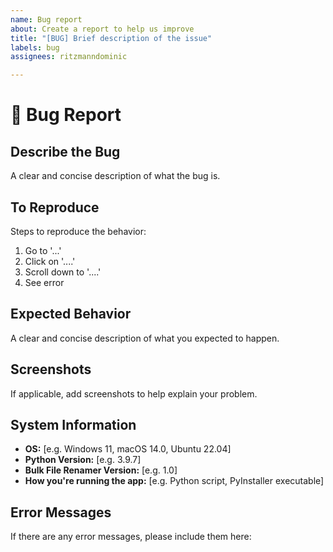 ```yaml
---
name: Bug report
about: Create a report to help us improve
title: "[BUG] Brief description of the issue"
labels: bug
assignees: ritzmanndominic

---
```


# 🐛 Bug Report

## **Describe the Bug**
A clear and concise description of what the bug is.

## **To Reproduce**
Steps to reproduce the behavior:
1. Go to '...'
2. Click on '....'
3. Scroll down to '....'
4. See error

## **Expected Behavior**
A clear and concise description of what you expected to happen.

## **Screenshots**
If applicable, add screenshots to help explain your problem.

## **System Information**
- **OS:** [e.g. Windows 11, macOS 14.0, Ubuntu 22.04]
- **Python Version:** [e.g. 3.9.7]
- **Bulk File Renamer Version:** [e.g. 1.0]
- **How you're running the app:** [e.g. Python script, PyInstaller executable]

## **Error Messages**
If there are any error messages, please include them here:
